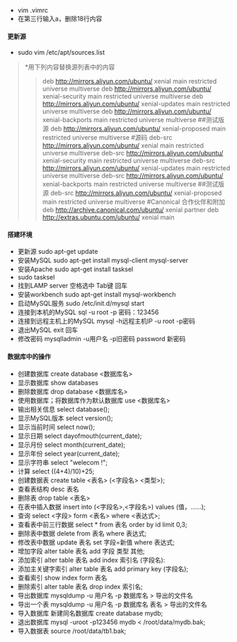 * vim .vimrc   
* 在第三行输入a，删除18行内容

#### 更新源
* sudo vim /etc/apt/sources.list
>*用下列内容替换源列表中的内容
>>deb http://mirrors.aliyun.com/ubuntu/ xenial main restricted universe multiverse
deb http://mirrors.aliyun.com/ubuntu/ xenial-security main restricted universe multiverse
deb http://mirrors.aliyun.com/ubuntu/ xenial-updates main restricted universe multiverse
deb http://mirrors.aliyun.com/ubuntu/ xenial-backports main restricted universe multiverse
##测试版源
deb http://mirrors.aliyun.com/ubuntu/ xenial-proposed main restricted universe multiverse
#源码
deb-src http://mirrors.aliyun.com/ubuntu/ xenial main restricted universe multiverse
deb-src http://mirrors.aliyun.com/ubuntu/ xenial-security main restricted universe multiverse
deb-src http://mirrors.aliyun.com/ubuntu/ xenial-updates main restricted universe multiverse
deb-src http://mirrors.aliyun.com/ubuntu/ xenial-backports main restricted universe multiverse
##测试版源
deb-src http://mirrors.aliyun.com/ubuntu/ xenial-proposed main restricted universe multiverse
#Canonical 合作伙伴和附加
deb http://archive.canonical.com/ubuntu/ xenial partner
deb http://extras.ubuntu.com/ubuntu/ xenial main

#### 搭建环境
* 更新源 sudo apt-get update
* 安装MySQL sudo apt-get install mysql-client mysql-server
* 安装Apache sudo apt-get install tasksel
* sudo tasksel
* 找到LAMP server 空格选中 Tab键 回车
* 安装workbench sudo apt-get install mysql-workbench
* 启动MySQL服务 sudo /etc/init.d/mysql start
* 连接到本机的MySQL sql -u root -p   密码：123456
* 连接到远程主机上的MySQL mysql -h远程主机IP -u root -p密码
* 退出MySQL exit 回车
* 修改密码 mysqlladmin -u用户名 -p旧密码 password 新密码

#### 数据库中的操作
* 创建数据库 create database <数据库名>
* 显示数据库 show databases
* 删除数据库 drop database <数据库名>
* 使用数据库；将数据库作为默认数据库 use <数据库名>
* 输出相关信息 select database();
* 显示MySQL版本 select version();
* 显示当前时间 select now();
* 显示日期 select dayofmouth(current_date);
* 显示月份 select month(current_date);
* 显示年份 select year(current_date);
* 显示字符串 select "welecom !";
* 计算 select ((4+4)/10)+25;
* 创建数据表 create table <表名> (<字段名> <类型>);
* 查看表结构 desc 表名
* 删除表 drop table <表名>
* 在表中插入数据 insert into (<字段名>,<字段名>) values (值，……);
* 查询 select <字段> form <表名> where <表达式>;
* 查看表中前三行数据 select * from 表名 order by id limit 0,3;
* 删除表中数据 delete from 表名 where 表达式;
* 修改表中数据 update 表名 set 字段=新值 where 表达式;
* 增加字段 alter table 表名 add 字段 类型 其他;
* 添加索引 alter table 表名 add index 索引名 (字段名):
* 添加主关键字索引 alter table 表名 add primary key (字段名);
* 查看索引 show index form 表名
* 删除索引 alter table 表名 drop index 索引名;
* 导出数据库 mysqldump -u 用户名 -p 数据库名 > 导出的文件名
* 导出一个表 mysqldump -u 用户名 -p 数据库名 表名 > 导出的文件名
* 导入数据库 新建同名数据库 create database mydb;
* 退出数据库 mysql -uroot -p123456 mydb < /root/data/mydb.bak;
* 导入数据表 source /root/data/tb1.bak;
